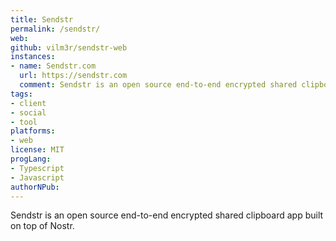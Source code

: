 ```yaml
---
title: Sendstr
permalink: /sendstr/
web:
github: vilm3r/sendstr-web
instances:
- name: Sendstr.com
  url: https://sendstr.com
  comment: Sendstr is an open source end-to-end encrypted shared clipboard app built on top of Nostr
tags:
- client
- social
- tool
platforms:
- web
license: MIT
progLang:
- Typescript 
- Javascript 
authorNPub:
---
```


Sendstr is an open source end-to-end encrypted shared clipboard app built on top of Nostr.